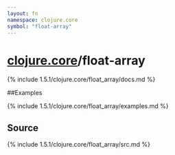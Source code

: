```yaml
---
layout: fn
namespace: clojure.core
symbol: "float-array"
---
```


# [clojure.core](../)/float-array

{% include 1.5.1/clojure.core/float_array/docs.md %}

##Examples

{% include 1.5.1/clojure.core/float_array/examples.md %}
## Source
{% include 1.5.1/clojure.core/float_array/src.md %}

